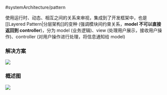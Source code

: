 #systemArchitecture/pattern    

使用运行时、动态、相互之间的关系来审视，集成到了开发框架中，也是[[Layered Pattern|分层架构]]的变种 (强调模块间约束关系，**model 不可以直接返回到 controller**)，分为 model (业务逻辑)、view (处理用户展示，接收用户操作)、controller (对用户操作进行处理，将信息通知给 model)

### 解决方案
![](https://spricoder.oss-cn-shanghai.aliyuncs.com/2021-Software-System-Design/img/lec14/8.png)

### 概述图
![](https://spricoder.oss-cn-shanghai.aliyuncs.com/2021-Software-System-Design/img/lec14/9.png)